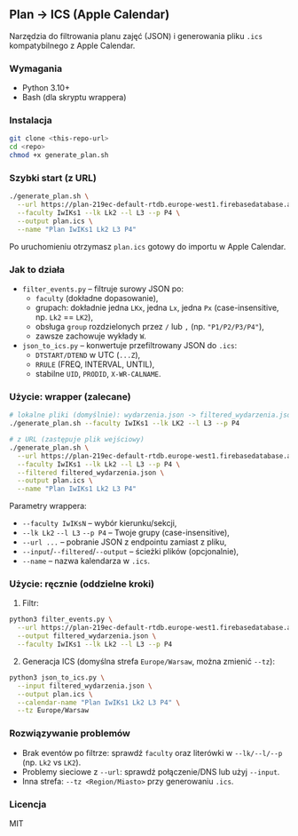 ## Plan → ICS (Apple Calendar)

Narzędzia do filtrowania planu zajęć (JSON) i generowania pliku `.ics` kompatybilnego z Apple Calendar.

### Wymagania
- Python 3.10+
- Bash (dla skryptu wrappera)

### Instalacja
```bash
git clone <this-repo-url>
cd <repo>
chmod +x generate_plan.sh
```

### Szybki start (z URL)
```bash
./generate_plan.sh \
  --url https://plan-219ec-default-rtdb.europe-west1.firebasedatabase.app/wydarzenia.json \
  --faculty IwIKs1 --lk Lk2 --l L3 --p P4 \
  --output plan.ics \
  --name "Plan IwIKs1 Lk2 L3 P4"
```

Po uruchomieniu otrzymasz `plan.ics` gotowy do importu w Apple Calendar.

### Jak to działa
- `filter_events.py` – filtruje surowy JSON po:
  - `faculty` (dokładne dopasowanie),
  - grupach: dokładnie jedna `LKx`, jedna `Lx`, jedna `Px` (case-insensitive, np. `Lk2` == `LK2`),
  - obsługa `group` rozdzielonych przez `/` lub `,` (np. `"P1/P2/P3/P4"`),
  - zawsze zachowuje wykłady `W`.
- `json_to_ics.py` – konwertuje przefiltrowany JSON do `.ics`:
  - `DTSTART/DTEND` w UTC (`...Z`),
  - `RRULE` (FREQ, INTERVAL, UNTIL),
  - stabilne `UID`, `PRODID`, `X-WR-CALNAME`.

### Użycie: wrapper (zalecane)
```bash
# lokalne pliki (domyślnie): wydarzenia.json -> filtered_wydarzenia.json -> plan.ics
./generate_plan.sh --faculty IwIKs1 --lk LK2 --l L3 --p P4

# z URL (zastępuje plik wejściowy)
./generate_plan.sh \
  --url https://plan-219ec-default-rtdb.europe-west1.firebasedatabase.app/wydarzenia.json \
  --faculty IwIKs1 --lk Lk2 --l L3 --p P4 \
  --filtered filtered_wydarzenia.json \
  --output plan.ics \
  --name "Plan IwIKs1 Lk2 L3 P4"
```

Parametry wrappera:
- `--faculty IwIKsN` – wybór kierunku/sekcji,
- `--lk Lk2` `--l L3` `--p P4` – Twoje grupy (case-insensitive),
- `--url ...` – pobranie JSON z endpointu zamiast z pliku,
- `--input`/`--filtered`/`--output` – ścieżki plików (opcjonalnie),
- `--name` – nazwa kalendarza w `.ics`.

### Użycie: ręcznie (oddzielne kroki)
1) Filtr:
```bash
python3 filter_events.py \
  --url https://plan-219ec-default-rtdb.europe-west1.firebasedatabase.app/wydarzenia.json \
  --output filtered_wydarzenia.json \
  --faculty IwIKs1 --lk Lk2 --l L3 --p P4
```
2) Generacja ICS (domyślna strefa `Europe/Warsaw`, można zmienić `--tz`):
```bash
python3 json_to_ics.py \
  --input filtered_wydarzenia.json \
  --output plan.ics \
  --calendar-name "Plan IwIKs1 Lk2 L3 P4" \
  --tz Europe/Warsaw
```

### Rozwiązywanie problemów
- Brak eventów po filtrze: sprawdź `faculty` oraz literówki w `--lk/--l/--p` (np. `Lk2` vs `LK2`).
- Problemy sieciowe z `--url`: sprawdź połączenie/DNS lub użyj `--input`.
- Inna strefa: `--tz <Region/Miasto>` przy generowaniu `.ics`.

### Licencja
MIT


